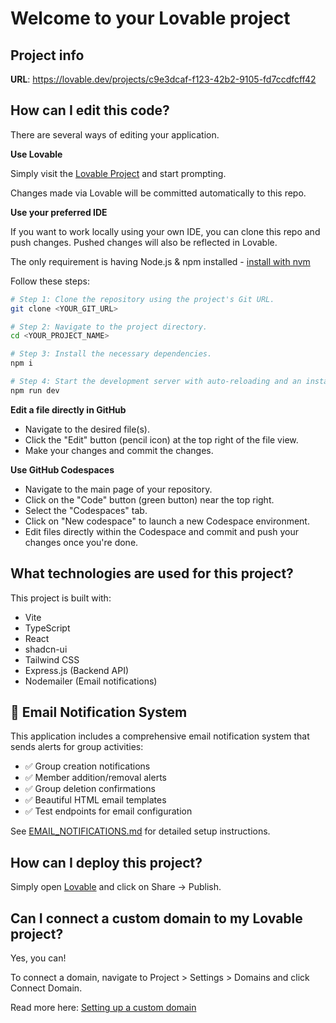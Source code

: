 # Welcome to your Lovable project

## Project info

**URL**: https://lovable.dev/projects/c9e3dcaf-f123-42b2-9105-fd7ccdfcff42

## How can I edit this code?

There are several ways of editing your application.

**Use Lovable**

Simply visit the [Lovable Project](https://lovable.dev/projects/c9e3dcaf-f123-42b2-9105-fd7ccdfcff42) and start prompting.

Changes made via Lovable will be committed automatically to this repo.

**Use your preferred IDE**

If you want to work locally using your own IDE, you can clone this repo and push changes. Pushed changes will also be reflected in Lovable.

The only requirement is having Node.js & npm installed - [install with nvm](https://github.com/nvm-sh/nvm#installing-and-updating)

Follow these steps:

```sh
# Step 1: Clone the repository using the project's Git URL.
git clone <YOUR_GIT_URL>

# Step 2: Navigate to the project directory.
cd <YOUR_PROJECT_NAME>

# Step 3: Install the necessary dependencies.
npm i

# Step 4: Start the development server with auto-reloading and an instant preview.
npm run dev
```

**Edit a file directly in GitHub**

- Navigate to the desired file(s).
- Click the "Edit" button (pencil icon) at the top right of the file view.
- Make your changes and commit the changes.

**Use GitHub Codespaces**

- Navigate to the main page of your repository.
- Click on the "Code" button (green button) near the top right.
- Select the "Codespaces" tab.
- Click on "New codespace" to launch a new Codespace environment.
- Edit files directly within the Codespace and commit and push your changes once you're done.

## What technologies are used for this project?

This project is built with:

- Vite
- TypeScript
- React
- shadcn-ui
- Tailwind CSS
- Express.js (Backend API)
- Nodemailer (Email notifications)

## 📧 Email Notification System

This application includes a comprehensive email notification system that sends alerts for group activities:

- ✅ Group creation notifications
- ✅ Member addition/removal alerts  
- ✅ Group deletion confirmations
- ✅ Beautiful HTML email templates
- ✅ Test endpoints for email configuration

See [EMAIL_NOTIFICATIONS.md](./EMAIL_NOTIFICATIONS.md) for detailed setup instructions.

## How can I deploy this project?

Simply open [Lovable](https://lovable.dev/projects/c9e3dcaf-f123-42b2-9105-fd7ccdfcff42) and click on Share -> Publish.

## Can I connect a custom domain to my Lovable project?

Yes, you can!

To connect a domain, navigate to Project > Settings > Domains and click Connect Domain.

Read more here: [Setting up a custom domain](https://docs.lovable.dev/tips-tricks/custom-domain#step-by-step-guide)
